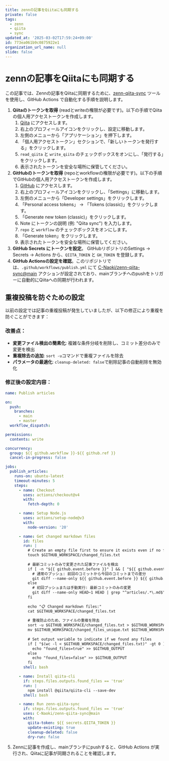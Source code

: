 ```yaml
---
title: zennの記事をQiitaにも同期する
private: false
tags:
  - zenn
  - qiita
  - sync
updated_at: '2025-03-02T17:59:24+09:00'
id: 773ea061b9c0875922e1
organization_url_name: null
slide: false
---
```


# zennの記事をQiitaにも同期する

この記事では、Zennの記事をQiitaに同期するために、[zenn-qiita-sync](https://github.com/C-Naoki/zenn-qiita-sync) ツールを使用し、GitHub Actions で自動化する手順を説明します。

1.  **Qiitaのトークンを取得** (readとwriteの権限が必要です)。以下の手順でQiitaの個人用アクセストークンを作成します。
    1.  [Qiita](https://qiita.com/) にアクセスします。
    2.  右上のプロフィールアイコンをクリックし、設定に移動します。
    3.  左側のメニューから「アプリケーション」を押下します。
    4.  「個人用アクセストークン」セクションで、「新しいトークンを発行する」をクリックします。
    5.  `read_qiita` と `write_qiita` のチェックボックスをオンにし、「発行する」をクリックします。
    6.  表示されたトークンを安全な場所に保管してください。
2.  **GitHubのトークンを取得** (repoとworkflowの権限が必要です)。以下の手順でGitHubの個人用アクセストークンを作成します。
    1.  [GitHub](https://github.com/) にアクセスします。
    2.  右上のプロフィールアイコンをクリックし、「Settings」に移動します。
    3.  左側のメニューから「Developer settings」をクリックします。
    4.  「Personal access tokens」 -> 「Tokens (classic)」をクリックします。
    5.  「Generate new token (classic)」をクリックします。
    6.  Note にトークンの説明 (例: "Qiita sync") を入力します。
    7.  `repo` と `workflow` のチェックボックスをオンにします。
    8.  「Generate token」をクリックします。
    9.  表示されたトークンを安全な場所に保管してください。
3.  **GitHub Secrets にトークンを設定**。 GitHubリポジトリのSettings -> Secrets -> Actions から、`QIITA_TOKEN` と `GH_TOKEN` を登録します。
4.  **GitHub Actionsの設定を確認**。このリポジトリでは、`.github/workflows/publish.yml` にて [C-Naoki/zenn-qiita-sync@main](https://github.com/C-Naoki/zenn-qiita-sync) アクションが設定されており、mainブランチへのpushをトリガーに自動的にQiitaへの同期が行われます。

## 重複投稿を防ぐための設定

以前の設定では記事の重複投稿が発生していましたが、以下の修正により重複を防ぐことができます：

### 改善点：
- **変更ファイル検出の簡素化**: 複雑な条件分岐を削除し、コミット差分のみで変更を検出
- **重複除去の追加**: `sort -u`コマンドで重複ファイルを除去
- **パラメータの最適化**: `cleanup-deleted: false`で削除記事の自動削除を無効化

### 修正後の設定内容：
```yaml
name: Publish articles

on:
  push:
    branches:
      - main
      - master
  workflow_dispatch:

permissions:
  contents: write

concurrency:
  group: ${{ github.workflow }}-${{ github.ref }}
  cancel-in-progress: false

jobs:
  publish_articles:
    runs-on: ubuntu-latest
    timeout-minutes: 5
    steps:
      - name: Checkout
        uses: actions/checkout@v4
        with:
          fetch-depth: 0

      - name: Setup Node.js
        uses: actions/setup-node@v3
        with:
          node-version: '20'

      - name: Get changed markdown files
        id: files
        run: |
          # Create an empty file first to ensure it exists even if no files match
          touch $GITHUB_WORKSPACE/changed_files.txt
          
          # 最新コミットのみで変更された記事ファイルを検出
          if [ -n "${{ github.event.before }}" ] && [ "${{ github.event.before }}" != "0000000000000000000000000000000000000000" ]; then
            # 通常のプッシュ: 前回のコミットから今回のコミットまでの差分
            git diff --name-only ${{ github.event.before }} ${{ github.sha }} | grep "^articles/.*\.md$" > $GITHUB_WORKSPACE/changed_files.txt || true
          else
            # 初回プッシュまたは手動実行: 最新コミットのみの変更
            git diff --name-only HEAD~1 HEAD | grep "^articles/.*\.md$" > $GITHUB_WORKSPACE/changed_files.txt || true
          fi
          
          echo "📋 Changed markdown files:"
          cat $GITHUB_WORKSPACE/changed_files.txt
          
          # 重複防止のため、ファイルの重複を除去
          sort -u $GITHUB_WORKSPACE/changed_files.txt > $GITHUB_WORKSPACE/changed_files_unique.txt
          mv $GITHUB_WORKSPACE/changed_files_unique.txt $GITHUB_WORKSPACE/changed_files.txt
          
          # Set output variable to indicate if we found any files
          if [ "$(wc -l < $GITHUB_WORKSPACE/changed_files.txt)" -gt 0 ]; then
            echo "found_files=true" >> $GITHUB_OUTPUT
          else
            echo "found_files=false" >> $GITHUB_OUTPUT
          fi
        shell: bash

      - name: Install qiita-cli
        if: steps.files.outputs.found_files == 'true'
        run: |
          npm install @qiita/qiita-cli --save-dev
        shell: bash

      - name: Run zenn-qiita-sync
        if: steps.files.outputs.found_files == 'true'
        uses: C-Naoki/zenn-qiita-sync@main
        with:
          qiita-token: ${{ secrets.QIITA_TOKEN }}
          update-existing: true
          cleanup-deleted: false
          dry-run: false
```
5.  Zennに記事を作成し、mainブランチにpushすると、GitHub Actions が実行され、Qiitaに記事が同期されることを確認します。